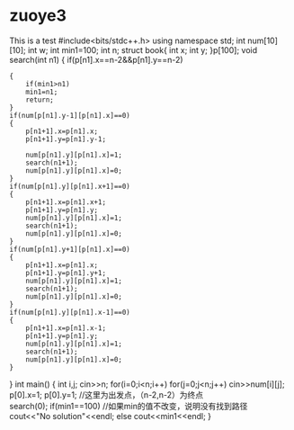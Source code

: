 # zuoye3
This is a test
#include<bits/stdc++.h>
using namespace std;
int num[10][10];
int w;
int min1=100;
int n;
struct book{
    int x;
    int y;
}p[100];
void search(int n1)
{
    if(p[n1].x==n-2&&p[n1].y==n-2)

    {
        if(min1>n1)
        min1=n1;
        return;
    }
    if(num[p[n1].y-1][p[n1].x]==0)
    {
        p[n1+1].x=p[n1].x;
		p[n1+1].y=p[n1].y-1;

        num[p[n1].y][p[n1].x]=1;
		search(n1+1);
		num[p[n1].y][p[n1].x]=0;
    }
    if(num[p[n1].y][p[n1].x+1]==0)
    {
        p[n1+1].x=p[n1].x+1;
		p[n1+1].y=p[n1].y;
		num[p[n1].y][p[n1].x]=1;
		search(n1+1);
		num[p[n1].y][p[n1].x]=0;
    }
    if(num[p[n1].y+1][p[n1].x]==0)
    {
        p[n1+1].x=p[n1].x;
		p[n1+1].y=p[n1].y+1;
		num[p[n1].y][p[n1].x]=1;
		search(n1+1);
		num[p[n1].y][p[n1].x]=0;
    }
    if(num[p[n1].y][p[n1].x-1]==0)
    {
        p[n1+1].x=p[n1].x-1;
		p[n1+1].y=p[n1].y;
		num[p[n1].y][p[n1].x]=1;
		search(n1+1);
		num[p[n1].y][p[n1].x]=0;
	}
}
int main()
{
	int i,j;
	cin>>n;
	for(i=0;i<n;i++)
	for(j=0;j<n;j++)
	cin>>num[i][j];
	p[0].x=1;
	p[0].y=1;		//这里为出发点，（n-2,n-2）为终点 										
	search(0);
	if(min1==100)	//如果min的值不改变，说明没有找到路径										
	cout<<"No solution"<<endl;
	else
	cout<<min1<<endl;
}
    
